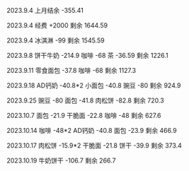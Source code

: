 2023.9.4 上月结余 -355.41

2023.9.4 经费 +2000 剩余 1644.59

2023.9.4 冰淇淋 -99 剩余 1545.59

2023.9.8 饼干牛奶 -214.9 咖啡 -68 茶 -36.59 剩余 1226.1

2023.9.11 零食面包 -37.8 咖啡 -68 剩余 1127.3

2023.9.18 AD钙奶 -40.8*2 小面包 -40.8 豌豆 -80 剩余 924.9

2023.9.25 豌豆 -80 面包 -41.8 肉松饼 -82.8 剩余 720.3

2023.10.7 面包 -21.9 干脆面 -22.8 咖啡 -48 剩余 627.6

2023.10.14 咖啡 -48*2 AD钙奶 -40.8 面包 -23.9 剩余 466.9

2023.10.17 肉松饼 -15.9*2 干脆面 -21.8 饼干 -39.9 剩余 373.4

2023.10.19 牛奶饼干 -106.7 剩余 266.7